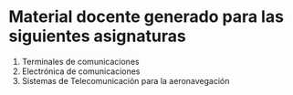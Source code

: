 # Material docente generado para las siguientes asignaturas

1. Terminales de comunicaciones
2. Electrónica de comunicaciones
3. Sistemas de Telecomunicación para la aeronavegación
